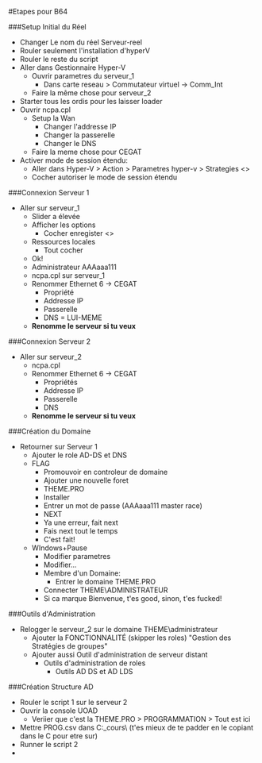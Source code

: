 #Etapes pour B64

###Setup Initial du Réel
- Changer Le nom du réel Serveur-reel
- Rouler seulement l'installation d'hyperV
- Rouler le reste du script
- Aller dans Gestionnaire Hyper-V
	-  Ouvrir parametres du serveur_1
		-  Dans carte reseau > Commutateur virtuel -> Comm_Int
	- Faire la même chose pour serveur_2
- Starter tous les ordis pour les laisser loader
- Ouvrir ncpa.cpl
	- Setup la Wan
		- Changer l'addresse IP
		- Changer la passerelle
		- Changer le DNS
	- Faire la meme chose pour CEGAT
- Activer mode de session étendu:
	- Aller dans Hyper-V > Action > Parametres hyper-v > Strategies <>
	- Cocher autoriser le mode de session étendu

###Connexion Serveur 1
- Aller sur serveur_1
	- Slider a élevée
	- Afficher les options
		- Cocher enregister <>
	- Ressources locales
		- Tout cocher
	- Ok!
	- Administrateur AAAaaa111
	- ncpa.cpl sur serveur_1
	- Renommer Ethernet 6 -> CEGAT
		- Propriété
		- Addresse IP
		- Passerelle
		- DNS = LUI-MEME
	- **Renomme le serveur si tu veux**

###Connexion Serveur 2
- Aller sur serveur_2
	- ncpa.cpl
	- Renommer Ethernet 6 -> CEGAT
		- Propriétés
		- Addresse IP
		- Passerelle
		- DNS
	- **Renomme le serveur si tu veux**
	
###Création du Domaine
- Retourner sur Serveur 1
	- Ajouter le role AD-DS et DNS
	- FLAG
		- Promouvoir en controleur de domaine
		- Ajouter une nouvelle foret
		- THEME.PRO
		- Installer
		- Entrer un mot de passe (AAAaaa111 master race)
		- NEXT
		- Ya une erreur, fait next
		- Fais next tout le temps
		- C'est fait!
	- WIndows+Pause
		- Modifier parametres
		- Modifier…
		- Membre d'un Domaine:
			- Entrer le domaine THEME.PRO
		- Connecter THEME\ADMINISTRATEUR
		- Si ca marque Bienvenue, t'es good, sinon, t'es fucked!
		
###Outils d'Administration
- Relogger le serveur_2 sur le domaine THEME\administrateur
	- Ajouter la FONCTIONNALITÉ (skipper les roles) "Gestion des Stratégies de groupes"
	- Ajouter aussi Outil d'administration de serveur distant
		- Outils d'administration de roles
			- Outils AD DS et AD LDS
			
###Création Structure AD
- Rouler le script 1 sur le serveur 2
- Ouvrir la console UOAD
	- Veriier que c'est la THEME.PRO > PROGRAMMATION > Tout est ici
- Mettre PROG.csv dans C:\_cours\ (t'es mieux de te padder en le copiant dans le C pour etre sur)
- Runner le script 2
- 
